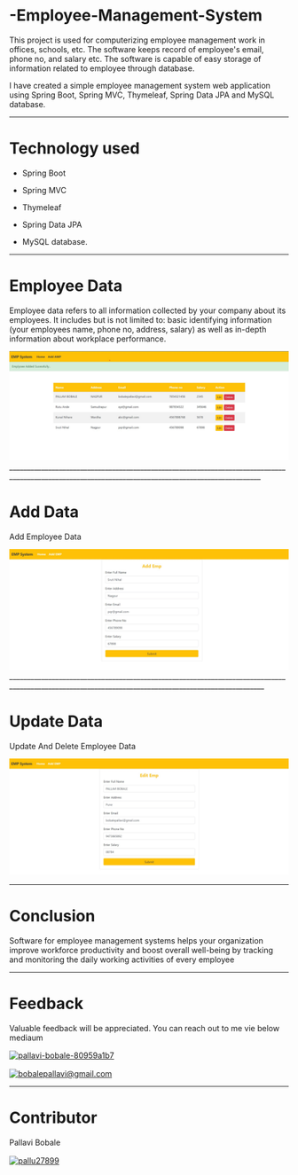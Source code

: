 # -Employee-Management-System


This project is used for computerizing employee management work in offices, schools, etc. The software keeps record of employee's email, phone no,  and salary etc. The software is capable of easy storage of information related to employee through database.

I have created a simple employee management system web application using Spring Boot, Spring MVC, Thymeleaf, Spring Data JPA and MySQL database.
_______________________________________________________________________________________________________________________________________________________________________

# Technology used

   * Spring Boot
   
   * Spring MVC
   
   * Thymeleaf
   
   * Spring Data JPA
   
   * MySQL database.
   
   ___________________________________________________________________________________________________________________________________________________

# Employee Data


Employee data refers to all information collected by your company about its employees. It includes but is not limited to: basic identifying information (your employees name, phone no, address, salary) as well as in-depth information about workplace performance.

<img src="Image/Home.jpg">
_____________________________________________________________________________________________________________________________________________________

# Add Data

Add Employee Data

<img src="Image/ADDEMP.jpg">
______________________________________________________________________________________________________________________________________________________

# Update Data 

Update And Delete Employee Data 

<img src="Image/Edit.jpg">

_______________________________________________________________________________________________________________________________________________________

# Conclusion

Software for employee management systems helps your organization improve workforce productivity and boost overall well-being by tracking and monitoring the daily working activities of every employee
 ______________________________________________________________________________________________________________________________________________________
 
# Feedback

Valuable feedback will be appreciated. You can reach out to me vie below mediaum

<a href="https://linkedin.com/in/pallavi-bobale-80959a1b7" target="blank"><img align="center" src="https://raw.githubusercontent.com/rahuldkjain/github-profile-readme-generator/master/src/images/icons/Social/linked-in-alt.svg" alt="pallavi-bobale-80959a1b7" height="30" width="40" /></a>

<a href="bobalepallavi@gmail.com" target="blank"><img align="center" src="https://upload.wikimedia.org/wikipedia/commons/thumb/7/7e/Gmail_icon_%282020%29.svg/1280px-Gmail_icon_%282020%29.svg.png" alt="bobalepallavi@gmail.com" height="28" width="35" /></a>

______________________________________________________________________________________________________________________________________________________

# Contributor

Pallavi Bobale


<a href="https://github.com/Pallu27899" target="blank"><img align="center" src="https://encrypted-tbn0.gstatic.com/images?q=tbn:ANd9GcSBE6onNbHYfeHCSVL8hSjMkPEv3a5Zbbo4Sg&usqp=CAU" alt="pallu27899" height="28" width="35" /></a>
